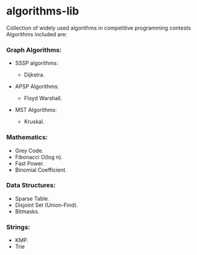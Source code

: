 # algorithms-lib
Collection of widely used algorithms in competitive programming contests
Algorithms included are:

### Graph Algorithms:

  * SSSP algorithms: 
    * Dijkstra.

  * APSP Algorithms:
    * Floyd Warshall.
    
  * MST Algorithms:
    * Kruskal.

### Mathematics:
  * Grey Code.
  * Fibonacci O(log n).
  * Fast Power.
  * Binomial Coefficient.
  
### Data Structures:
  * Sparse Table.
  * Disjoint Set (Union-Find).
  * Bitmasks.
  
### Strings:
  * KMP.
  * Trie
